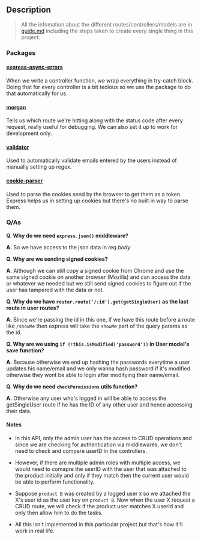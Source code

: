 ## Description

> All the infomation about the different routes/controllers/models are in [guide.md]('/guide.md') including the steps taken to create every single thing in this project.

### Packages

#### [express-async-errors](https://github.com/davidbanham/express-async-errors#readme)

When we write a controller function, we wrap everything in try-catch block. Doing that for every controller is a bit tedious so we use the package to do that automatically for us.

#### [morgan](https://github.com/expressjs/morgan#readme)

Tells us which route we're hitting along with the status code after every request, really useful for debugging. We can also set it up to work for development only.

#### [validator](https://github.com/validatorjs/validator.js)

Used to automatically validate emails entered by the users instead of manually setting up regex.

#### [cookie-parser](https://github.com/expressjs/cookie-parser#readme)

Used to parse the cookies send by the browser to get them as a token. Express helps us in setting up cookies but there's no built in way to parse them.

### Q/As

**Q. Why do we need `express.json()` middleware?**

**A.** So we have access to the json data in _req.body_

**Q. Why are we sending signed cookies?**

**A.** Although we can still copy a signed cookie from Chrome and use the same signed cookie on another browser (Mozilla) and can access the data or whatever we needed but we still send signed cookies to figure out if the user has tampered with the data or not.

**Q. Why do we have `router.route('/:id').get(getSingleUser)` as the last route in user routes?**

**A.** Since we're passing the id in this one, if we have this route before a route like `/showMe` then express will take the `showMe` part of the query params as the id.

**Q. Why are we using `if (!this.isModified('password'))` in User model's save function?**

**A.** Because otherwise we end up hashing the passwords everytime a user updates his name/email and we only wanna hash password if it's modified otherwise they wont be able to login after modifying their name/email.

**Q. Why do we need `checkPermissions` utils function?**

**A.** Otherwise any user who's logged in will be able to access the getSingleUser route if he has the ID of any other user and hence accessing their data.

#### Notes

- In this API, only the admin user has the access to CRUD operations and since we are checking for authentication via middlewares, we don't need to check and compare userID in the controllers.

- However, if there are multiple admin roles with multiple access, we would need to comapre the userID with the user that was attached to the product initially and only if they match then the current user would be able to perform functionality.

- Suppose `product B` was created by a logged user `X` so we attached the X's user id as the user key on `product B`. Now when the user X request a CRUD route, we will check if the product.user matches X.userId and only then allow him to do the tasks.

- All this isn't implemented in this particular project but that's how it'll work in real life.

